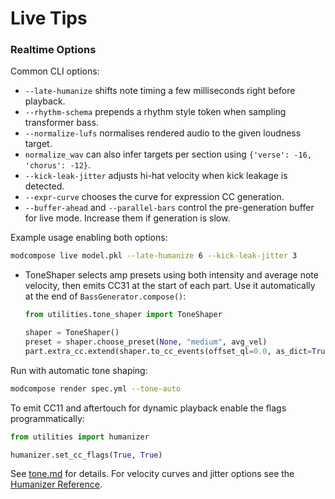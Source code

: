 # Live Tips

### Realtime Options

Common CLI options:

- `--late-humanize` shifts note timing a few milliseconds right before playback.
- `--rhythm-schema` prepends a rhythm style token when sampling transformer bass.
- `--normalize-lufs` normalises rendered audio to the given loudness target.
- `normalize_wav` can also infer targets per section using
  `{'verse': -16, 'chorus': -12}`.
- `--kick-leak-jitter` adjusts hi-hat velocity when kick leakage is detected.
- `--expr-curve` chooses the curve for expression CC generation.
- `--buffer-ahead` and `--parallel-bars` control the pre-generation buffer for
  live mode. Increase them if generation is slow.

Example usage enabling both options:

```bash
modcompose live model.pkl --late-humanize 6 --kick-leak-jitter 3
```
- ToneShaper selects amp presets using both intensity and average note
  velocity, then emits CC31 at the start of each part. Use it automatically at
  the end of `BassGenerator.compose()`:

  ```python
  from utilities.tone_shaper import ToneShaper

  shaper = ToneShaper()
  preset = shaper.choose_preset(None, "medium", avg_vel)
  part.extra_cc.extend(shaper.to_cc_events(offset_ql=0.0, as_dict=True))
  ```

Run with automatic tone shaping:

```bash
modcompose render spec.yml --tone-auto
```

To emit CC11 and aftertouch for dynamic playback enable the flags programmatically:

```python
from utilities import humanizer

humanizer.set_cc_flags(True, True)
```

See [tone.md](tone.md) for details.
For velocity curves and jitter options see the [Humanizer Reference](humanizer.md).
